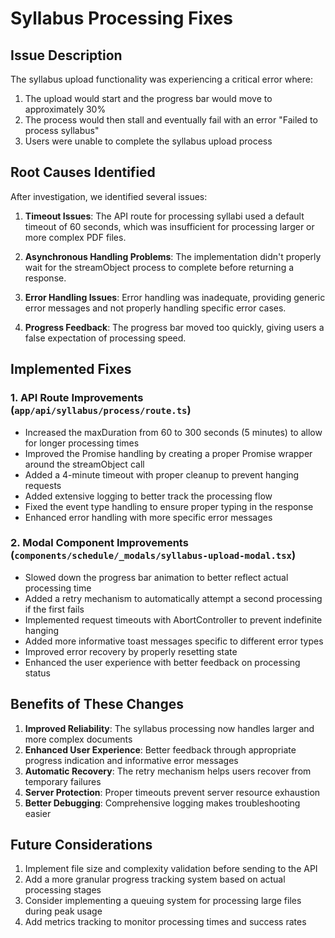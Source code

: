 # Syllabus Processing Fixes

## Issue Description

The syllabus upload functionality was experiencing a critical error where:
1. The upload would start and the progress bar would move to approximately 30%
2. The process would then stall and eventually fail with an error "Failed to process syllabus"
3. Users were unable to complete the syllabus upload process

## Root Causes Identified

After investigation, we identified several issues:

1. **Timeout Issues**: The API route for processing syllabi used a default timeout of 60 seconds, which was insufficient for processing larger or more complex PDF files.

2. **Asynchronous Handling Problems**: The implementation didn't properly wait for the streamObject process to complete before returning a response.

3. **Error Handling Issues**: Error handling was inadequate, providing generic error messages and not properly handling specific error cases.

4. **Progress Feedback**: The progress bar moved too quickly, giving users a false expectation of processing speed.

## Implemented Fixes

### 1. API Route Improvements (`app/api/syllabus/process/route.ts`)

- Increased the maxDuration from 60 to 300 seconds (5 minutes) to allow for longer processing times
- Improved the Promise handling by creating a proper Promise wrapper around the streamObject call
- Added a 4-minute timeout with proper cleanup to prevent hanging requests
- Added extensive logging to better track the processing flow
- Fixed the event type handling to ensure proper typing in the response
- Enhanced error handling with more specific error messages

### 2. Modal Component Improvements (`components/schedule/_modals/syllabus-upload-modal.tsx`)

- Slowed down the progress bar animation to better reflect actual processing time
- Added a retry mechanism to automatically attempt a second processing if the first fails
- Implemented request timeouts with AbortController to prevent indefinite hanging
- Added more informative toast messages specific to different error types
- Improved error recovery by properly resetting state
- Enhanced the user experience with better feedback on processing status

## Benefits of These Changes

1. **Improved Reliability**: The syllabus processing now handles larger and more complex documents
2. **Enhanced User Experience**: Better feedback through appropriate progress indication and informative error messages
3. **Automatic Recovery**: The retry mechanism helps users recover from temporary failures
4. **Server Protection**: Proper timeouts prevent server resource exhaustion
5. **Better Debugging**: Comprehensive logging makes troubleshooting easier

## Future Considerations

1. Implement file size and complexity validation before sending to the API
2. Add a more granular progress tracking system based on actual processing stages
3. Consider implementing a queuing system for processing large files during peak usage
4. Add metrics tracking to monitor processing times and success rates 